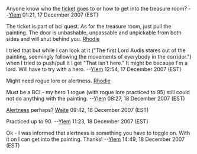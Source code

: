 Anyone know who the [ticket](Audis_Family_Crest_(Ticket).md "wikilink")
goes to or how to get into the treasure room?
--[Ylem](User:Ylem.md "wikilink") 01:21, 17 December 2007 (EST)

The ticket is part of bci quest. As for the treasure room, just pull the
painting. The door is unbashable, unpassable and unpickable from both
sides and will shut behind you. [Rhodie](User:Rhodie.md "wikilink")

I tried that but while I can look at it ("The first Lord Audis stares
out of the painting, seemingly following the movements of everybody in
the corridor.") when I tried to push/pull it I get "That isn't here." It
might be because I'm a lord. Will have to try with a hero.
--[Ylem](User:Ylem.md "wikilink") 12:54, 17 December 2007 (EST)

Might need rogue lore or alertness. [Rhodie](User:Rhodie.md "wikilink")

Must be a BCI - my hero 1 rogue (with rogue lore practiced to 95) still
could not do anything with the painting.
--[Ylem](User:Ylem.md "wikilink") 08:27, 18 December 2007 (EST)

[Alertness](Alertness "wikilink") perhaps?
[Waite](User:Waite.md "wikilink") 09:42, 18 December 2007 (EST)

Practiced up to 90. --[Ylem](User:Ylem.md "wikilink") 11:23, 18 December
2007 (EST)

Ok - I was informed that alertness is something you have to toggle on.
With it on I can get into the painting. Thanks!
--[Ylem](User:Ylem.md "wikilink") 14:49, 18 December 2007 (EST)
